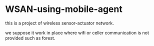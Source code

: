 # WSAN-using-mobile-agent

this is a project of wireless sensor-actuator network.

we suppose it work in place where wifi or celler communication is not provided such as forest.
